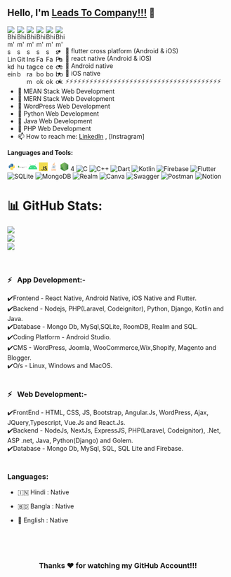 
## Hello, I'm [Leads To Company!!!](https://www.leadstocompany.com) 👋


<a href="https://www.linkedin.com/company/90584459">
  <img align="left" alt="Bhim's Linkdein" width="22px" src="https://cdn.jsdelivr.net/npm/simple-icons@v3/icons/linkedin.svg" />
</a>
<a href="https://github.com/leadstocompany">
  <img align="left" alt="Bhim's Github" width="22px" src="https://cdn.jsdelivr.net/npm/simple-icons@v3/icons/github.svg" />
</a>
<a href="https://t.me/LeadsMedia">
  <img align="left" alt="Bhim's Instagram" width="22px" src="https://cdn.jsdelivr.net/npm/simple-icons@v3/icons/telegram.svg" />
</a>
<a href="https://wa.me/8296343757">
  <img align="left" alt="Bhim's Facebook" width="22px" src="https://cdn.jsdelivr.net/npm/simple-icons@v3/icons/whatsapp.svg" />
<a href="https://twitter.com/leadstocompany">
  <img align="left" alt="Bhim's Facebook" width="22px" src="https://cdn.jsdelivr.net/npm/simple-icons@v3/icons/twitter.svg" />
<a href="https://www.facebook.com/leadstocompany">
  <img align="left" alt="Bhim's Facebook" width="22px" src="https://cdn.jsdelivr.net/npm/simple-icons@v3/icons/facebook.svg" />
</a>


<br/>
<br/>


- 🌱 flutter cross platform (Android & iOS) 
- 🌱 react native (Android & iOS)
- 🌱 Android native
- 🌱 iOS native
- ⚡⚡⚡⚡⚡⚡⚡⚡⚡⚡⚡⚡⚡⚡⚡⚡⚡⚡⚡⚡⚡⚡⚡⚡⚡⚡⚡⚡⚡⚡⚡⚡⚡⚡⚡⚡⚡⚡⚡
- 💬 MEAN Stack Web Development
- 💬 MERN Stack Web Development
- 💬 WordPress Web Development
- 💬 Python Web Development
- 💬 Java Web Development
- 💬 PHP Web Development
- 📫 How to reach me: [LinkedIn](https://www.linkedin.com/company/90584459) , [Instragram]


**Languages and Tools:**  

<code><img height="20" src="https://raw.githubusercontent.com/github/explore/80688e429a7d4ef2fca1e82350fe8e3517d3494d/topics/python/python.png"></code>
<code><img height="20" src="https://raw.githubusercontent.com/github/explore/80688e429a7d4ef2fca1e82350fe8e3517d3494d/topics/mongodb/mongodb.png"></code>
<code><img height="20" src="https://raw.githubusercontent.com/github/explore/80688e429a7d4ef2fca1e82350fe8e3517d3494d/topics/android/android.png"></code>
<code><img height="20" src="https://raw.githubusercontent.com/github/explore/80688e429a7d4ef2fca1e82350fe8e3517d3494d/topics/javascript/javascript.png"></code>
<code><img height="20" src="https://raw.githubusercontent.com/github/explore/80688e429a7d4ef2fca1e82350fe8e3517d3494d/topics/java/java.png"></code>
<code><img height="20" src="https://raw.githubusercontent.com/github/explore/80688e429a7d4ef2fca1e82350fe8e3517d3494d/topics/nodejs/nodejs.png"></code> 4
![C](https://img.shields.io/badge/c-%2300599C.svg?style=for-the-badge&logo=c&logoColor=white) ![C++](https://img.shields.io/badge/c++-%2300599C.svg?style=for-the-badge&logo=c%2B%2B&logoColor=white) ![Dart](https://img.shields.io/badge/dart-%230175C2.svg?style=for-the-badge&logo=dart&logoColor=white) ![Kotlin](https://img.shields.io/badge/kotlin-%230095D5.svg?style=for-the-badge&logo=kotlin&logoColor=white) ![Firebase](https://img.shields.io/badge/firebase-%23039BE5.svg?style=for-the-badge&logo=firebase) ![Flutter](https://img.shields.io/badge/Flutter-%2302569B.svg?style=for-the-badge&logo=Flutter&logoColor=white) ![SQLite](https://img.shields.io/badge/sqlite-%2307405e.svg?style=for-the-badge&logo=sqlite&logoColor=white) ![MongoDB](https://img.shields.io/badge/MongoDB-%234ea94b.svg?style=for-the-badge&logo=mongodb&logoColor=white) ![Realm](https://img.shields.io/badge/Realm-39477F?style=for-the-badge&logo=realm&logoColor=white) ![Canva](https://img.shields.io/badge/Canva-%2300C4CC.svg?style=for-the-badge&logo=Canva&logoColor=white) ![Swagger](https://img.shields.io/badge/-Swagger-%23Clojure?style=for-the-badge&logo=swagger&logoColor=white) ![Postman](https://img.shields.io/badge/Postman-FF6C37?style=for-the-badge&logo=postman&logoColor=white) ![Notion](https://img.shields.io/badge/Notion-%23000000.svg?style=for-the-badge&logo=notion&logoColor=white)
  

# 📊 GitHub Stats:
![](https://github-readme-stats.vercel.app/api?username=leadstocompany&theme=default&hide_border=true&include_all_commits=false&count_private=false)<br/>
![](https://github-readme-streak-stats.herokuapp.com/?user=leadstocompany&theme=default&hide_border=true)<br/>
![](https://github-readme-stats.vercel.app/api/top-langs/?username=leadstocompany&theme=default&hide_border=true&include_all_commits=false&count_private=false&layout=compact)

<br />

### ⚡ &nbsp; App Development:-
✔️Frontend - React Native, Android Native, iOS Native and Flutter.<br />
✔️Backend  - Nodejs, PHP(Laravel, Codeignitor), Python, Django, Kotlin and Java.<br />
✔️Database - Mongo Db, MySql,SQLite, RoomDB, Realm and SQL.<br />
✔️Coding Platform - Android Studio.<br />
✔️CMS - WordPress, Joomla, WooCommerce,Wix,Shopify, Magento and Blogger.<br />
✔️O/s - Linux, Windows and MacOS.<br />
<br />

### ⚡ &nbsp; Web Development:-
✔️FrontEnd - HTML, CSS, JS, Bootstrap, Angular.Js, WordPress, Ajax, JQuery,Typescript, Vue.Js and React.Js.<br />
✔️Backend  - NodeJs, NextJs, ExpressJS, PHP(Laravel, Codeignitor), .Net, ASP .net, Java, Python(Django) and Golem.<br />
✔️Database - Mongo Db, MySql, SQL, SQL Lite and Firebase.<br />
<br />

### Languages:

- 🇮🇳 Hindi : Native
- 🇧🇩 Bangla : Native
- 🏴󠁧󠁢󠁥󠁮󠁧󠁿 English : Native

  <br />

<br />

<div align="center">

### Thanks ❤️ for watching my GitHub Account!!!

</div>


